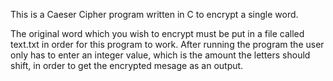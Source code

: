 This is a Caeser Cipher program written in C to encrypt a single word.

The original word which you wish to encrypt must be put in a file called text.txt in order for this program to work.
After running the program the user only has to enter an integer value, which is the amount the letters should shift, in order to get the encrypted mesage as an output.
